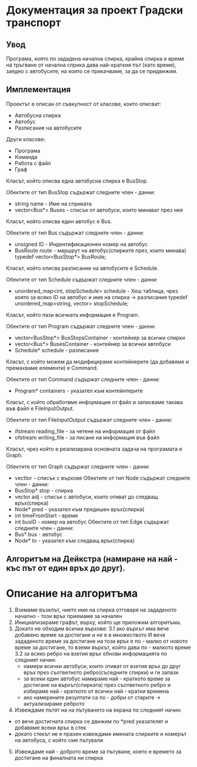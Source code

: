 # Документация за проект Градски транспорт

## Увод
Програма, която по зададена начална спирка, крайна спирка и време на тръгване от начална сприка дава най-краткия път (като време), заедно с автобусите,
на които се прикачваме, за да се придвижим.

## Имплементация 
Проектът е описан от съвкупност от класове, които описват:
* Автобусна спирка
* Автобус
* Разписание на автобусите

Други класове:
* Програма
* Команда
* Работа с файл
* Граф

Класът, който описва една автобусна спирка е BusStop.

Обектите от тип BusStop съдържат следните член - данни:

* string name - Име на сприката
* vector<Bus*> Buses - списък от автобуси, които минават през нея

Класът, който описва един автобус е Bus.

Обектите от тип Bus съдържат следните член - данни:

* unsigned ID - Индентификационен номер на автобус
* BusRoute route - маршрут на автобус(спирките през, които минава)
typedef vector<BusStop*> BusRoute;

Класът, който описва разписание на автобусите е Schedule.

Обектите от тип Schedule съдържат следните член - данни:

* unordered_map<int, stopSchedule> schedule - Хеш таблица, чрез която за всяко ID на автобус и име на спирка -> разписание
typedef  unordered_map<string, vector<unsigned>> stopSchedule;

Класът, който пази всичката информация е Program.

Обектите от тип Program съдържат следните член - данни:

* vector<BusStop*> BusStopsContainer - контейнер за всички спирки
* vector<Bus*> BusesContainer - контейнер за всички автобуси
* Schedule* schedule - разписание

Класът, с който можем да модифицираме контейнерите (да добавяме и премахваме елементи) е Command.

Обектите от тип Command съдържат следните член - данни:

*	Program* containers - указател към контейнтерите

Класът, с който обработвме информация от файл и записваме такава във файл е FileInputOutput.

Обектите от тип FileInputOutput съдържат следните член - данни:

* ifstream reading_file - за четене на информация от файл
* ofstream writing_file - за писане на информация във файл

Класът, чрез който е реализирана основната задача на програмата е Graph.

Обектите от тип Graph съдържат следните член - данни:
* vecttor<Node> - списък с върхове
Обектите от тип Node съдържат следните член - данни:
* BusStop* stop - спирка
* vector<Edge> adj - списък с автобуси, които отиват до следващ връх(спирка)
* Node* pred - указател към предишен връх(спирка)
* int timeFromStart - време
* int busID - номер на автобус
Обектите от тип Edge съдържат следните член - данни:
* Bus* bus - автобус
* Node* to - указател към следващ връх(спирка)

## Алгоритъм на Дейкстра (намиране на най - къс път от един връх до друг).
# Описание на алгоритъма
1. Вземаме възелът, чието име на спирка отговаря на зададеното начално - този връх приемаме за начален
2. Инициализираме графът, върху, който ще приложим алгоритъма.
3. Докато не обходим всички върхове:
  3.1 ако върхът има вече добавено време за достигане и не е в множеството И вече зададеното време за достигане на този връх е по - малко от новото време за достигане,
    то вземи върхът, който дава по - малкото време
   3.2 за всяко ребро на взетия връх обнови информацията по следният начин:
      - намери всички автобуси, които отиват от взетия връх до друг връх през съответното ребро(съседните спирки) и ги запази
      - за всеки един автобус намираме най - краткото време за достигане на върхът(спирката) през съответното ребро и избираме най - краткото от всички най - кратки времена
      - ако намерените резултати са по - добри от старите -> актуализираме реброто
4. Извеждаме пътят на на пътуването на екрана по следният начин: 
  - от вече достигната спирка се движим по *pred указателят и добавяме всеки връх в стек
  - докато стекът не е празен извеждаме имената спирките и номерът на автобуса, с който сме пътували
5. Извеждаме най - доброто време за пътуване, което е времето за достигане на финалната ни спирка

